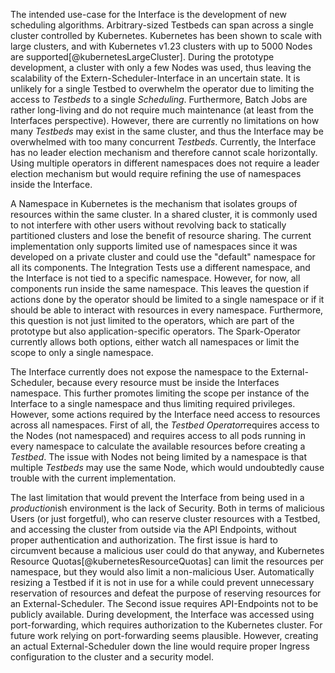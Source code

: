 The intended use-case for the Interface is the development of new scheduling algorithms. Arbitrary-sized Testbeds can span across a single cluster controlled by Kubernetes. Kubernetes has been shown to scale with large clusters, and with Kubernetes v1.23 clusters with up to 5000 Nodes are supported[@kubernetesLargeCluster]. During the prototype development, a cluster with only a few Nodes was used, thus leaving the scalability of the Extern-Scheduler-Interface in an uncertain state. It is unlikely for a single Testbed to overwhelm the operator due to limiting the access to *Testbeds* to a single *Scheduling*. Furthermore, Batch Jobs are rather long-living and do not require much maintenance (at least from the Interfaces perspective). However, there are currently no limitations on how many *Testbeds* may exist in the same cluster, and thus the Interface may be overwhelmed with too many concurrent *Testbeds*. Currently, the Interface has no leader election mechanism and therefore cannot scale horizontally. Using multiple operators in different namespaces does not require a leader election mechanism but would require refining the use of namespaces inside the Interface.

A Namespace in Kubernetes is the mechanism that isolates groups of resources within the same cluster. In a shared cluster, it is commonly used to not interfere with other users without revolving back to statically partitioned clusters and lose the benefit of resource sharing. The current implementation only supports limited use of namespaces since it was developed on a private cluster and could use the "default" namespace for all its components. The Integration Tests use a different namespace, and the Interface is not tied to a specific namespace. However, for now, all components run inside the same namespace. This leaves the question if actions done by the operator should be limited to a single namespace or if it should be able to interact with resources in every namespace. Furthermore, this question is not just limited to the operators, which are part of the prototype but also application-specific operators. The Spark-Operator currently allows both options, either watch all namespaces or limit the scope to only a single namespace. 

The Interface currently does not expose the namespace to the External-Scheduler, because every resource must be inside the Interfaces namespace. This further promotes limiting the scope per instance of the Interface to a single namespace and thus limiting required privileges. However, some actions required by the Interface need access to resources across all namespaces. First of all, the *Testbed Operator*requires access to the Nodes (not namespaced) and requires access to all pods running in every namespace to calculate the available resources before creating a *Testbed*. The issue with Nodes not being limited by a namespace is that multiple *Testbeds* may use the same Node, which would undoubtedly cause trouble with the current implementation.

The last limitation that would prevent the Interface from being used in a *production*ish environment is the lack of Security. Both in terms of malicious Users (or just forgetful), who can reserve cluster resources with a Testbed, and accessing the cluster from outside via the API Endpoints, without proper authentication and authorization. The first issue is hard to circumvent because a malicious user could do that anyway, and Kubernetes Resource Quotas[@kubernetesResourceQuotas] can limit the resources per namespace, but they would also limit a non-malicious User. Automatically resizing a Testbed if it is not in use for a while could prevent unnecessary reservation of resources and defeat the purpose of reserving resources for an External-Scheduler. The Second issue requires API-Endpoints not to be publicly available. During development, the Interface was accessed using port-forwarding, which requires authorization to the Kubernetes cluster. For future work relying on port-forwarding seems plausible. However, creating an actual External-Scheduler down the line would require proper Ingress configuration to the cluster and a security model. 
